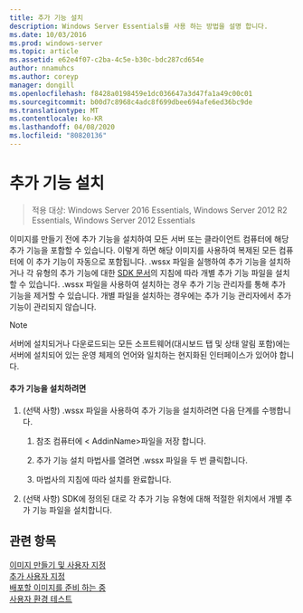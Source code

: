 ```yaml
---
title: 추가 기능 설치
description: Windows Server Essentials를 사용 하는 방법을 설명 합니다.
ms.date: 10/03/2016
ms.prod: windows-server
ms.topic: article
ms.assetid: e62e4f07-c2ba-4c5e-b30c-bdc287cd654e
author: nnamuhcs
ms.author: coreyp
manager: dongill
ms.openlocfilehash: f8428a0198459e1dc036647a3d47fa1a49c00c01
ms.sourcegitcommit: b00d7c8968c4adc8f699dbee694afe6ed36bc9de
ms.translationtype: MT
ms.contentlocale: ko-KR
ms.lasthandoff: 04/08/2020
ms.locfileid: "80820136"
---
```

# <a name="install-add-ins"></a>추가 기능 설치

>적용 대상: Windows Server 2016 Essentials, Windows Server 2012 R2 Essentials, Windows Server 2012 Essentials

이미지를 만들기 전에 추가 기능을 설치하여 모든 서버 또는 클라이언트 컴퓨터에 해당 추가 기능을 포함할 수 있습니다. 이렇게 하면 해당 이미지를 사용하여 복제된 모든 컴퓨터에 이 추가 기능이 자동으로 포함됩니다. .wssx 파일을 실행하여 추가 기능을 설치하거나 각 유형의 추가 기능에 대한 [SDK 문서](https://go.microsoft.com/fwlink/?LinkID=248648)의 지침에 따라 개별 추가 기능 파일을 설치할 수 있습니다. .wssx 파일을 사용하여 설치하는 경우 추가 기능 관리자를 통해 추가 기능을 제거할 수 있습니다. 개별 파일을 설치하는 경우에는 추가 기능 관리자에서 추가 기능이 관리되지 않습니다.  
  
> [!NOTE]
>  서버에 설치되거나 다운로드되는 모든 소프트웨어(대시보드 탭 및 상태 알림 포함)에는 서버에 설치되어 있는 운영 체제의 언어와 일치하는 현지화된 인터페이스가 있어야 합니다.  
  
#### <a name="to-install-an-add-in"></a>추가 기능을 설치하려면  
  
1.  (선택 사항) .wssx 파일을 사용하여 추가 기능을 설치하려면 다음 단계를 수행합니다.  
  
    1.  참조 컴퓨터에 < AddinName\>파일을 저장 합니다.  
  
    2.  추가 기능 설치 마법사를 열려면 .wssx 파일을 두 번 클릭합니다.  
  
    3.  마법사의 지침에 따라 설치를 완료합니다.  
  
2.  (선택 사항) SDK에 정의된 대로 각 추가 기능 유형에 대해 적절한 위치에서 개별 추가 기능 파일을 설치합니다.  
  
## <a name="see-also"></a>관련 항목  
 [이미지  만들기 및 사용자 지정](Creating-and-Customizing-the-Image.md)  
 [추가 사용자 지정](Additional-Customizations.md)   
 [배포할 이미지를 준비 하는 중](Preparing-the-Image-for-Deployment.md)   
 [사용자 환경 테스트](Testing-the-Customer-Experience.md)
